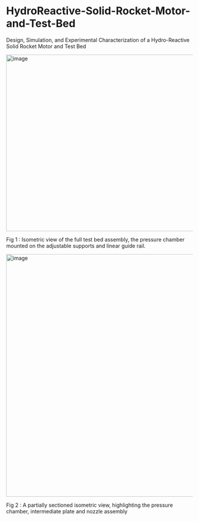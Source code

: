 # HydroReactive-Solid-Rocket-Motor-and-Test-Bed
Design, Simulation, and Experimental Characterization  of a Hydro-Reactive Solid Rocket Motor and Test Bed

<img width="932" height="476" alt="image" src="https://github.com/user-attachments/assets/d23ef7ce-c0e0-4f9a-b160-0dc83eeaf35c" />

Fig 1 : Isometric view of the full test bed assembly, the pressure chamber mounted on the adjustable supports and linear guide rail.


<img width="1303" height="654" alt="image" src="https://github.com/user-attachments/assets/5e3a3fcc-ae7b-4eab-abc0-4bbb5744454f" />

Fig 2 : A partially sectioned isometric view, highlighting the pressure chamber, intermediate plate and nozzle assembly
